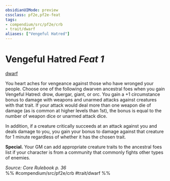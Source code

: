 ```yaml
---
obsidianUIMode: preview
cssclass: pf2e,pf2e-feat
tags:
- compendium/src/pf2e/crb
- trait/dwarf
aliases: ["Vengeful Hatred"]
---
```

# Vengeful Hatred  *Feat 1*  
[dwarf](/rules/traits/dwarf.md)  


You heart aches for vengeance against those who have wronged your people. Choose one of the following dwarven ancestral foes when you gain Vengeful Hatred: drow, duergar, giant, or orc. You gain a +1 circumstance bonus to damage with weapons and unarmed attacks against creatures with that trait. If your attack would deal more than one weapon die of damage (as is common at higher levels than 1st), the bonus is equal to the number of weapon dice or unarmed attack dice.

In addition, if a creature critically succeeds at an attack against you and deals damage to you, you gain your bonus to damage against that creature for 1 minute regardless of whether it has the chosen trait.

**Special.** Your GM can add appropriate creature traits to the ancestral foes list if your character is from a community that commonly fights other types of enemies.

*Source: Core Rulebook p. 36*  
%% #compendium/src/pf2e/crb #trait/dwarf %%